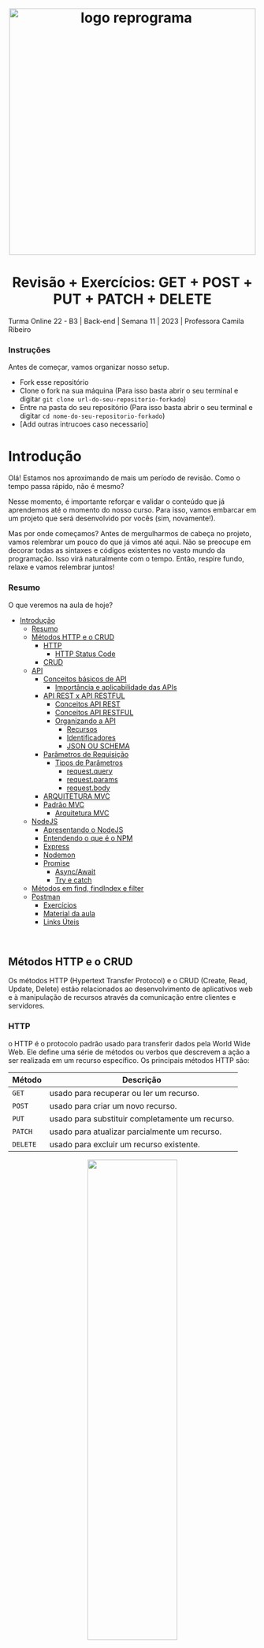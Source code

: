 <h1 align="center">
  <img src="assets/reprograma-fundos-claros.png" alt="logo reprograma" width="500">
</h1>

<h1 align="center"> Revisão + Exercícios: GET + POST + PUT + PATCH + DELETE </h1>

Turma Online 22 - B3 | Back-end | Semana 11 | 2023 | Professora Camila Ribeiro

### Instruções
Antes de começar, vamos organizar nosso setup.
* Fork esse repositório 
* Clone o fork na sua máquina (Para isso basta abrir o seu terminal e digitar `git clone url-do-seu-repositorio-forkado`)
* Entre na pasta do seu repositório (Para isso basta abrir o seu terminal e digitar `cd nome-do-seu-repositorio-forkado`)
* [Add outras intrucoes caso necessario]

# Introdução
Olá! Estamos nos aproximando de mais um período de revisão. Como o tempo passa rápido, não é mesmo?

Nesse momento, é importante reforçar e validar o conteúdo que já aprendemos até o momento do nosso curso. Para isso, vamos embarcar em um projeto que será desenvolvido por vocês (sim, novamente!).

Mas por onde começamos? Antes de mergulharmos de cabeça no projeto, vamos relembrar um pouco do que já vimos até aqui. Não se preocupe em decorar todas as sintaxes e códigos existentes no vasto mundo da programação. Isso virá naturalmente com o tempo. Então, respire fundo, relaxe e vamos relembrar juntos!

### Resumo
O que veremos na aula de hoje?


- [Introdução](#introdução)
    - [Resumo](#resumo)
  - [Métodos HTTP e o CRUD](#métodos-http-e-o-crud)
    - [HTTP](#http)
      - [HTTP Status Code](#http-status-code)
    - [CRUD](#crud)
  - [API](#api)
    - [Conceitos básicos de API](#conceitos-básicos-de-api)
      - [Importância e aplicabilidade das APIs](#importância-e-aplicabilidade-das-apis)
    - [API REST x API RESTFUL](#api-rest-x-api-restful)
      - [Conceitos API REST](#conceitos-api-rest)
      - [Conceitos API RESTFUL](#conceitos-api-restful)
      - [Organizando a API](#organizando-a-api)
        - [Recursos](#recursos)
        - [Identificadores](#identificadores)
        - [JSON OU SCHEMA](#json-ou-schema)
    - [Parâmetros de Requisição](#parâmetros-de-requisição)
      - [Tipos de Parâmetros](#tipos-de-parâmetros)
        - [request.query](#requestquery)
        - [request.params](#requestparams)
        - [request.body](#requestbody)
    - [ARQUITETURA MVC](#arquitetura-mvc)
    - [Padrão MVC](#padrão-mvc)
      - [Arquitetura MVC](#arquitetura-mvc-1)
  - [NodeJS](#nodejs)
      - [Apresentando o NodeJS](#apresentando-o-nodejs)
      - [Entendendo o que é o NPM](#entendendo-o-que-é-o-npm)
      - [Express](#express)
      - [Nodemon](#nodemon)
    - [Promise](#promise)
      - [Async/Await](#asyncawait)
      - [Try e catch](#try-e-catch)
  - [Métodos em find, findIndex e filter](#métodos-em-find-findindex-e-filter)
  - [Postman](#postman)
    - [Exercícios](#exercícios)
    - [Material da aula](#material-da-aula)
    - [Links Úteis](#links-úteis)


<br>

## Métodos HTTP e o CRUD

Os métodos HTTP (Hypertext Transfer Protocol) e o CRUD (Create, Read, Update, Delete) estão relacionados ao desenvolvimento de aplicativos web e à manipulação de recursos através da comunicação entre clientes e servidores.

### HTTP 

o HTTP é o protocolo padrão usado para transferir dados pela World Wide Web. Ele define uma série de métodos ou verbos que descrevem a ação a ser realizada em um recurso específico. Os principais métodos HTTP são:

| Método |  Descrição|
| --------- | ----------- |
| `GET` | usado para recuperar ou ler um recurso. |
| `POST` | usado para criar um novo recurso. |
| `PUT` | usado para substituir completamente um recurso. |
| `PATCH` | usado para atualizar parcialmente um recurso. |
| `DELETE` | usado para excluir um recurso existente. |

<p align="center">
<img src= "https://github.com/camisarp/Tres-Patas/assets/84551213/223f7a1f-5dd5-4d47-9e66-225661745535" width="60%" height="50%"/>
</p>

#### HTTP Status Code
Os código de status nos permitem saber se a solicitação que fizemos ao servidor foi um sucesso ou uma falha ou algo intermediário.

Eles são divididos em 5 grupos:

| Status |  Descrição|
| --------- | ----------- |
| `1xx` | Informativo: O servidor não concluiu totalmente a solicitação, ainda está pensando e em fase de transição. |
| `2xx` | Bem-sucedido: O servidor concluiu a solicitação com sucesso. |
| `3xx` | Redirecionamentos: este bloqueio é para redirecionamentos, significa que você solicitou um endereço, mas foi enviado para outro lugar. |
| `4xx` | Erros do cliente: há algum erro da sua parte. |
| `5xx` | Erros do servidor: há algum erro no lado do servidor. |

> Para as maes de CATs [Clica aqui 🐱](https://http.cat/)

> Para as maes de DOGs [Clica aqui 🐶](https://httpstatusdogs.com)

### CRUD
O CRUD é um sigla usado para descrever as quatro principais operações básicas que podem ser realizadas em um sistema de gerenciamento de banco de dados ou em um aplicativo que lida com dados persistentes. Essas operações são:

| Sigla | Método | Descrição |
| --- | --- | --- |
| `C` | `Create (Criar)` | criação de um novo recurso ou registro. |
| `R` | `Read  (Ler)` | leitura ou recuperação de um recurso existente ou registro.|
| `U` | `Update (Atualizar)` |  atualização de um recurso existente ou registro.|
| `D` | `Delete (Excluir)` | exclusão de um recurso existente ou registro.|

A relação entre os métodos HTTP e o CRUD é que os métodos HTTP fornecem a estrutura para realizar as operações CRUD em um aplicativo web. Cada método HTTP corresponde a uma ação CRUD específica, permitindo a criação, leitura, atualização e exclusão de recursos em um sistema ou banco de dados.

<p align="center">
<img src= "https://github.com/camisarp/Tres-Patas/assets/84551213/98c31d56-afce-4a1d-be6f-7cb18a106c4a" width="60%" height="50%"/>
</p>

***
## API

### Conceitos básicos de API 
API significa "Interface de Programação de Aplicações" e é uma maneira de diferentes sistemas de software se comunicarem. É como uma caixa de diálogo entre aplicativos, permitindo que eles compartilhem informações e funcionem juntos. As APIs facilitam a integração e a criação de novas funcionalidades sem precisar reinventar a roda.

#### Importância e aplicabilidade das APIs
As APIs são de extrema importância e têm ampla aplicabilidade na indústria de software. Elas permitem a integração de diferentes sistemas e aplicativos, possibilitando o compartilhamento de dados e funcionalidades entre eles. Isso impulsiona a inovação, aumenta a eficiência e a produtividade, facilita a criação de ecossistemas de desenvolvimento e promove a colaboração entre equipes e empresas. As APIs também são fundamentais para o desenvolvimento de aplicativos móveis, serviços em nuvem, integração de sistemas legados e criação de plataformas e ecossistemas de software.

### API REST x API RESTFUL

#### Conceitos API REST 
REST (Representational State Transfer) é um estilo arquitetural para o design de APIs. É baseado em um conjunto de princípios que definem como as solicitações e respostas devem ser feitas entre os sistemas. O REST utiliza os métodos padrão do protocolo HTTP, como GET, POST, PUT e DELETE, para realizar operações em recursos.

#### Conceitos API RESTFUL
Uma API é considerada RESTful quando segue os princípios do REST. Isso significa que ela utiliza os métodos HTTP corretos para cada tipo de operação (GET para recuperar informações, POST para criar novos recursos, PUT para atualizar recursos existentes e DELETE para remover recursos) e também utiliza corretamente os códigos de status HTTP para indicar o resultado de cada solicitação.

#### Organizando a API

##### Recursos
Na API temos uma coleção, por exemplo, em uma API como a da Steam teriamos uma coleção de jogos. Logo "Jogos" é um recurso nessa API.


##### Identificadores
Os recursos disponiveis em uma coleção são identificados pelo ID. No caso de jogos  ode ser o numero de serie. Com pessoas é o CPF e com livros é o ISNB.

##### JSON OU SCHEMA
O Json ou a Schema é a forma de apresentar os dados que estão em transito. Com o  chema as informações que estão indo ate o banco de dados. Aceta: boolean, numero, string, entre outros.

```
{
  "nome": "João",
  "idade": 30,
  "profissao": "engenheiro"
}
```

### Parâmetros de Requisição
Em uma API, os parâmetros de requisição são informações adicionais que podem ser enviadas juntamente com uma solicitação para uma API. Esses parâmetros fornecem dados extras para a API e podem ser usados para personalizar ou filtrar os resultados da solicitação.

#### Tipos de Parâmetros

##### request.query
NÃO faz parte do url e é passado no formato key=value. Esses parâmetros devem
ser definidos pela desenvolvedora da API.
Quando queremos criar filtros para fazer consultas na nossa aplicação, o ideal é
sempre usar o req.query. Quero filtrar por ano? Quero filtrar por cor? Por tipo? Por
diretor? Vamos usar a Query.
```
EX.: GET /musicas/findByArtista?artist=ladyGaga
```
##### request.params
São partes variáveis de um caminho de URI. Eles são tipicamente usados para apontar
para um recurso específico dentro de uma coleção. Um URL pode ter vários
parâmetros de caminho, cada um denotado com chaves { } OU dois pontos . Quando
quero filtrar/deletar/atualizar usando um identificador único (username, cpf, ID)
usamos o req.params;
```
EX.: GET /musicas/:id
```
##### request.body
É usado para enviar dados que serão cadastrados no banco, podem ser combinados
com query ou path params.
```
EX.: { "favorited": true}
```
***
### ARQUITETURA MVC
MVC é um padrão de arquitetura de software, separando sua aplicação em 3 camadas. A camada de interação do usuário(view), a camada de manipulação dos dados(model) e a camada de controle(controller) Já que estamos lidando com um projeto que tem somente backend, não lidaremos com as views, porém lidamos com as rotas(routes).

O MVC nada mais é que uma forma de organizar o nosso código. A separação de responsabilidades na arquitetura MVC traz os seguintes benefícios: a separação de responsabilidades traz benefícios como modularidade, reutilização de código, facilitação da manutenção, testabilidade e escalabilidade, tornando o desenvolvimento e a evolução do sistema mais eficientes e organizados.

### Padrão MVC

| Camada | Descrição |
| --- | --- |
| `View` | `Responsável pela apresentação da interface e coleta de inputs do usuário.` |
| `Controller` | `Coordena a interação entre a view e o model, tomando decisões e direcionando o fluxo do programa.` |
| `Model` | `Manipula os dados e contém a lógica de negócios da aplicação.` |
| `Routes` | `Mapeiam as URLs para as ações correspondentes nos controllers, determinando como as solicitações são tratadas.` |

#### Arquitetura MVC

```
 📁pasta-do-projeto
   |
   |--📁node_modules
   |
   |--📁 src
   |  |
   |  |--📁 controllers
   |  |--📁 models
   |  |--📁 routes
   |  |--📄 index.js
   | 
   |- 📄 server.js
   |- 📄 package.json
   |- 📄 README.md
```
***
## NodeJS

#### Apresentando o NodeJS
Como sabemos o Javascript é uma linguagem que foi criada para a internet, para facilitar a criação de sites dinâmicos e interativo, rodando apenas navegador.

Isso mudou com o desenvolvimento do Node.js, que é um ambiente de execução JavaScript que permite executar aplicações desenvolvidas com a linguagem de forma autônoma, sem depender de um navegador. Com ele, é possível criar praticamente qualquer tipo de aplicações web, desde servidores para sites estáticos e dinâmicos, até APIs e sistemas baseados em microserviços.

#### Entendendo o que é o NPM
O NPM (Node Package Manager) é uma ferramenta usada no desenvolvimento de software com Node.js. Ele ajuda a baixar e gerenciar bibliotecas de código que são úteis para o seu projeto. Com o NPM, você pode facilmente adicionar, atualizar ou remover essas bibliotecas. É uma maneira eficiente de tornar seu trabalho mais rápido e fácil.

#### Express
O Express.js é um Framework rápido e um dos mais utilizados em conjunto com o Node.js, facilitando no desenvolvimento de aplicações back-end e até, em conjunto com sistemas de templates, aplicações full-stack.

<p align="center">
<img src= "https://github.com/camisarp/Tres-Patas/assets/84551213/19fd6872-0ae8-4bb5-9e68-1906a71e3627" width="60%" height="50%"/>
</p>

#### Nodemon
O nodemon é uma biblioteca que ajuda no desenvolvimento de sistemas com o Node. js
reiniciando automaticamente o servidor. Ele fica monitorando a aplicação em Node, e assim que houver qualquer mudança no código, o servidor é reiniciado automaticamente

<p align="center">
<img src= "https://github.com/camisarp/Tres-Patas/assets/84551213/f3ecca93-a92d-4423-a4d0-d78cbee37886" width="60%" height="50%"/>
</p>

***
  
### Promise
A Promise realiza processamentos e tratamentos de eventos ou ações assíncronas. Esse objeto guarda um valor que pode estar disponível agora, no futuro ou nunca. Isso permite o tratamento de eventos ou ações que acontecem de forma assíncrona em casos de sucessos ou falhas.

<p align="center">
<img src= "https://github.com/camisarp/Tres-Patas/assets/84551213/be57543f-fe22-4594-9d3d-81ec798d6b95" width="60%" height="50%"/>
</p>

Ao criar uma Promise, a mesma começa em estado inicial como pendente (pending). Se ela estiver no estado de resolvida (resolved) é porque tudo deu certo, ou seja, a Promise foi criada e processada com sucesso, porém, em casos de falhas, a mesma estará no estado de rejeitada (rejected).
Uma das maneiras de fazer esse tratamento é através das funções then e catch, para sucesso ou falha respectivamente.

<p align="center">
<img src= "https://github.com/camisarp/Tres-Patas/assets/84551213/424acba8-f685-41e3-912e-0e83370f8b5a" width="60%" height="50%"/>
</p>

#### Async/Await
Async/await simplifica a programação assíncrona, facilitando o fluxo de escrita e leitura do código, e sair da bagunça que os Callbacks fazem no nosso código. Assim é possível escrever código que funciona de forma assíncrona, porém é lido e estruturado de forma síncrona. O async/await trabalha com o código baseado em Promises, porém esconde as promessas para que a leitura seja mais fluída e simples de entender.
Definindo uma função como async, podemos utilizar a palavra-chave await antes de qualquer expressão que retorne uma promessa. Dessa forma, a execução da função externa (a função async) será pausada até que a Promise seja resolvida.
Uma função declarada como async significa que o valor de retorno da função será, "por baixo dos panos", uma Promise.

<p align="center">
<img src= "https://github.com/camisarp/Tres-Patas/assets/84551213/bb85a5b6-14a8-4f04-9bcd-e12029fd033e" width="60%" height="50%"/>
</p>

#### Try e catch
O try e catch são usados para tratar erros assíncronos no JavaScript. O try envolve o código assíncrono e o catch captura qualquer erro ocorrido, permitindo tratá-lo de forma controlada. Isso é útil para lidar com exceções em operações demoradas, como chamadas de API.

```
try {
  const result = 10 / 0; // Tentativa de dividir por zero
  console.log(result);
} catch (error) {
  console.log('Ocorreu um erro:', error);
}
```
Nesse exemplo, o bloco de código dentro do try tenta realizar uma operação de divisão por zero, o que resulta em um erro. O catch captura esse erro e exibe uma mensagem de erro no console. Dessa forma, o programa não será interrompido abruptamente e você poderá tratar o erro de maneira adequada.
***
## Métodos em find, findIndex e filter

Os métodos find, findIndex e filter são fundamentais para a manipulação de arrays em JavaScript.

| Método |  Descrição|
| --------- | ----------- |
| `find` | é usado para encontrar o primeiro elemento que satisfaz uma condição, retornando o valor encontrado ou undefined. |
| `findIndex` | retorna o índice do primeiro elemento que atende à condição, ou -1 se nenhum for encontrado. |
| `filter` | cria um novo array com os elementos que satisfazem a condição especificada. |

***
## Postman

O Postman é uma ferramenta que dá suporte à documentação das requisições feitas pela API. Ele possui ambiente para a documentação, execução de testes de APIs e requisições em geral.

<p align="center">
<img src= "https://github.com/camisarp/Tres-Patas/assets/84551213/1f2a51b2-4ca4-4885-8bd0-0b1ff4c560fd" width="60%" height="50%"/>
</p>

***

### Exercícios 
* [Exercicio para sala](https://github.com/reprograma/on22-b3-s11-api-revisao/tree/main/exercicios/para-sala)
* [Exercicio para casa](https://github.com/reprograma/on22-b3-s11-api-revisao/tree/main/exercicios/para-casa)


***
### Material da aula 

### Links Úteis
- [O que é SSL / TLS e HTTPS?](https://www.hostinger.com.br/tutoriais/o-que-e-ssl-tls-https)
- [Códigos de status de respostas HTTP](https://developer.mozilla.org/pt-BR/docs/Web/HTTP/Status)
- [Entendendo Promises de uma vez por todas](https://medium.com/trainingcenter/entendendo-promises-de-uma-vez-por-todas-32442ec725c2)
- [NodeJs — Async/Await](https://medium.com/balta-io/nodejs-async-await-21ca3636252a)
- [Criando uma API Node em 10 passos com Express.js](https://medium.com/xp-inc/criando-uma-api-node-em-10-passos-com-express-js-52b2d612a8a9)
- [Como organizar e estruturar projetos com node.js](https://medium.com/@stroklabs/como-organizar-e-estruturar-projetos-com-node-js-4845be004899)
- [Trabalhando com JSON](https://developer.mozilla.org/pt-BR/docs/Learn/JavaScript/Objects/JSON)
- [Introdução ao JSON](https://www.json.org/json-pt)
- [O que É npm? Introdução Básica para Iniciantes](https://www.hostinger.com.br/tutoriais/o-que-e-npm)
- [Como converter os dados de uma requisição com o body-parser](https://medium.com/@febatista107/como-converter-os-dados-de-uma-requisi%C3%A7%C3%A3o-com-o-body-parser-2b5b93100f00)
- [Introdução ao gerenciamento de rotas no Node.js com JavaScript](https://learn.microsoft.com/pt-br/training/modules/node-web-routes/)

<br>

<p align="center">
<a>
 <img style="border-radius: 50%;" src="https://user-images.githubusercontent.com/84551213/181837816-99598bea-75fc-4ce9-893e-f90383f972d7.png" width="200px;" alt="Foto de Perfil de Camila Ribeiro"/>
 <br/>
</a>
</p>

<p align="center"> Desenvolvido por <a href="https://www.linkedin.com/in/camila-ribeiro-pinto/" target="_blank"><img src="https://img.shields.io/badge/-Camila_Ribeiro-blue?style=flat-square&logo=Linkedin&logoColor=white&link=https://www.linkedin.com/in/camila-ribeiro-pinto/" target="_blank"></a> </p>

<p align="center">
<img src="https://user-images.githubusercontent.com/84551213/171416454-ab93ab7f-e5a0-4276-81ec-4f5cb79dff31.png" alt="logo da reprograma" border="0" width = "200" /> <p align="center"></p>



